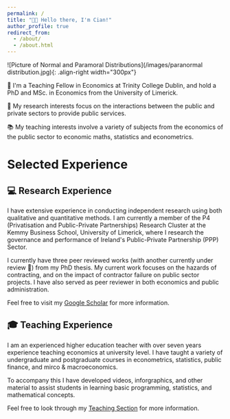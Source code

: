 ```yaml
---
permalink: /
title: "👋🏼 Hello there, I'm Cian!"
author_profile: true
redirect_from: 
  - /about/
  - /about.html
---
```

![Picture of Normal and Paramoral Distributions](/images/paranormal distribution.jpg){: .align-right width="300px"}

🧑 I'm a Teaching Fellow in Economics at Trinity College Dublin, and hold a PhD and MSc. in Economics from the University of Limerick.

📜 My research interests focus on the interactions between the public and private sectors to provide public services.

📚 My teaching interests involve a variety of subjects from the economics of the public sector to economic maths, statistics and econometrics.

# Selected Experience

## 💻 Research Experience

I have extensive experience in conducting independent research using both qualitative and quantitative methods. I am currently a member of the P4 (Privatisation and Public-Private Partnerships) Research Cluster at the Kemmy Business School, University of Limerick, where I research the governance and performance of Ireland's Public-Private Partnership (PPP) Sector.

I currently have three peer reviewed works (with another currently under review 🤞) from my PhD thesis. My current work focuses on the hazards of contracting, and on the impact of contractor failure on public sector projects. I have also served as peer reviewer in both economics and public administration.

Feel free to visit my [Google Scholar](https://scholar.google.com/citations?user=ODInC3MAAAAJ&hl=en&oi=sra) for more information.

## 🎓 Teaching Experience

I am an experienced higher education teacher with over seven years experience teaching economics at university level. I have taught a variety of undergraduate and postgraduate courses in econometrics, statistics, public finance, and mirco & macroeconomics. 

To accompany this I have developed videos, inforgraphics, and other material to assist students in learning basic programming, statistics, and mathematical concepts.

Feel free to look through my [Teaching Section](/teaching/) for more information.
